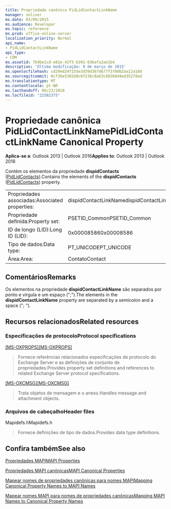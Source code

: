 ```yaml
---
title: Propriedade canônica PidLidContactLinkName
manager: soliver
ms.date: 03/09/2015
ms.audience: Developer
ms.topic: reference
ms.prod: office-online-server
localization_priority: Normal
api_name:
- PidLidContactLinkName
api_type:
- COM
ms.assetid: 7b9be1cd-e81e-42f3-b391-036afa2ae1b4
description: 'Última modificação: 9 de março de 2015'
ms.openlocfilehash: cd29ed24f155e3d39d367d677f3760b2aa12a18d
ms.sourcegitcommit: 0cf39e5382b8c6f236c8a63c6036849ed3527ded
ms.translationtype: MT
ms.contentlocale: pt-BR
ms.lasthandoff: 08/23/2018
ms.locfileid: "22582375"
---
```

# <a name="pidlidcontactlinkname-canonical-property"></a><span data-ttu-id="69ee3-103">Propriedade canônica PidLidContactLinkName</span><span class="sxs-lookup"><span data-stu-id="69ee3-103">PidLidContactLinkName Canonical Property</span></span>

  
  
<span data-ttu-id="69ee3-104">**Aplica-se a**: Outlook 2013 | Outlook 2016</span><span class="sxs-lookup"><span data-stu-id="69ee3-104">**Applies to**: Outlook 2013 | Outlook 2016</span></span> 
  
<span data-ttu-id="69ee3-105">Contém os elementos da propriedade **dispidContacts** ([PidLidContacts](pidlidcontacts-canonical-property.md)).</span><span class="sxs-lookup"><span data-stu-id="69ee3-105">Contains the elements of the **dispidContacts** ([PidLidContacts](pidlidcontacts-canonical-property.md)) property.</span></span>
  
|||
|:-----|:-----|
|<span data-ttu-id="69ee3-106">Propriedades associadas:</span><span class="sxs-lookup"><span data-stu-id="69ee3-106">Associated properties:</span></span>  <br/> |<span data-ttu-id="69ee3-107">dispidContactLinkName</span><span class="sxs-lookup"><span data-stu-id="69ee3-107">dispidContactLinkName</span></span>  <br/> |
|<span data-ttu-id="69ee3-108">Propriedade definida:</span><span class="sxs-lookup"><span data-stu-id="69ee3-108">Property set:</span></span>  <br/> |<span data-ttu-id="69ee3-109">PSETID_Common</span><span class="sxs-lookup"><span data-stu-id="69ee3-109">PSETID_Common</span></span>  <br/> |
|<span data-ttu-id="69ee3-110">ID de longo (LID):</span><span class="sxs-lookup"><span data-stu-id="69ee3-110">Long ID (LID):</span></span>  <br/> |<span data-ttu-id="69ee3-111">0x00008586</span><span class="sxs-lookup"><span data-stu-id="69ee3-111">0x00008586</span></span>  <br/> |
|<span data-ttu-id="69ee3-112">Tipo de dados:</span><span class="sxs-lookup"><span data-stu-id="69ee3-112">Data type:</span></span>  <br/> |<span data-ttu-id="69ee3-113">PT_UNICODE</span><span class="sxs-lookup"><span data-stu-id="69ee3-113">PT_UNICODE</span></span>  <br/> |
|<span data-ttu-id="69ee3-114">Área:</span><span class="sxs-lookup"><span data-stu-id="69ee3-114">Area:</span></span>  <br/> |<span data-ttu-id="69ee3-115">Contato</span><span class="sxs-lookup"><span data-stu-id="69ee3-115">Contact</span></span>  <br/> |
   
## <a name="remarks"></a><span data-ttu-id="69ee3-116">Comentários</span><span class="sxs-lookup"><span data-stu-id="69ee3-116">Remarks</span></span>

<span data-ttu-id="69ee3-117">Os elementos na propriedade **dispidContactLinkName** são separados por ponto e vírgula e um espaço (";").</span><span class="sxs-lookup"><span data-stu-id="69ee3-117">The elements in the **dispidContactLinkName** property are separated by a semicolon and a space ("; ").</span></span> 
  
## <a name="related-resources"></a><span data-ttu-id="69ee3-118">Recursos relacionados</span><span class="sxs-lookup"><span data-stu-id="69ee3-118">Related resources</span></span>

### <a name="protocol-specifications"></a><span data-ttu-id="69ee3-119">Especificações de protocolo</span><span class="sxs-lookup"><span data-stu-id="69ee3-119">Protocol specifications</span></span>

<span data-ttu-id="69ee3-120">[[MS-OXPROPS]](http://msdn.microsoft.com/library/f6ab1613-aefe-447d-a49c-18217230b148%28Office.15%29.aspx)</span><span class="sxs-lookup"><span data-stu-id="69ee3-120">[[MS-OXPROPS]](http://msdn.microsoft.com/library/f6ab1613-aefe-447d-a49c-18217230b148%28Office.15%29.aspx)</span></span>
  
> <span data-ttu-id="69ee3-121">Fornece referências relacionados especificações de protocolo do Exchange Server e as definições de conjunto de propriedades.</span><span class="sxs-lookup"><span data-stu-id="69ee3-121">Provides property set definitions and references to related Exchange Server protocol specifications.</span></span>
    
<span data-ttu-id="69ee3-122">[[MS-OXCMSG]](http://msdn.microsoft.com/library/7fd7ec40-deec-4c06-9493-1bc06b349682%28Office.15%29.aspx)</span><span class="sxs-lookup"><span data-stu-id="69ee3-122">[[MS-OXCMSG]](http://msdn.microsoft.com/library/7fd7ec40-deec-4c06-9493-1bc06b349682%28Office.15%29.aspx)</span></span>
  
> <span data-ttu-id="69ee3-123">Trata objetos de mensagem e o anexo.</span><span class="sxs-lookup"><span data-stu-id="69ee3-123">Handles message and attachment objects.</span></span>
    
### <a name="header-files"></a><span data-ttu-id="69ee3-124">Arquivos de cabeçalho</span><span class="sxs-lookup"><span data-stu-id="69ee3-124">Header files</span></span>

<span data-ttu-id="69ee3-125">Mapidefs.h</span><span class="sxs-lookup"><span data-stu-id="69ee3-125">Mapidefs.h</span></span>
  
> <span data-ttu-id="69ee3-126">Fornece definições de tipo de dados.</span><span class="sxs-lookup"><span data-stu-id="69ee3-126">Provides data type definitions.</span></span>
    
## <a name="see-also"></a><span data-ttu-id="69ee3-127">Confira também</span><span class="sxs-lookup"><span data-stu-id="69ee3-127">See also</span></span>



[<span data-ttu-id="69ee3-128">Propriedades MAPI</span><span class="sxs-lookup"><span data-stu-id="69ee3-128">MAPI Properties</span></span>](mapi-properties.md)
  
[<span data-ttu-id="69ee3-129">Propriedades MAPI canônicas</span><span class="sxs-lookup"><span data-stu-id="69ee3-129">MAPI Canonical Properties</span></span>](mapi-canonical-properties.md)
  
[<span data-ttu-id="69ee3-130">Mapear nomes de propriedades canônicas para nomes MAPI</span><span class="sxs-lookup"><span data-stu-id="69ee3-130">Mapping Canonical Property Names to MAPI Names</span></span>](mapping-canonical-property-names-to-mapi-names.md)
  
[<span data-ttu-id="69ee3-131">Mapear nomes MAPI para nomes de propriedades canônicas</span><span class="sxs-lookup"><span data-stu-id="69ee3-131">Mapping MAPI Names to Canonical Property Names</span></span>](mapping-mapi-names-to-canonical-property-names.md)

